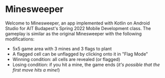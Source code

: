 # Minesweeper

Welcome to Minesweeper, an app implemented with Kotlin on Android Studio for AIT Budapest's Spring 2022 Mobile Development class.
The gameplay is similar as the original Minesweeper with the following modifications:
- 5x5 game area with 3 mines and 3 flags to plant
- A flagged cell can be unflagged by clicking onto it in "Flag Mode"
- Winning condition: all cells are revealed (or flagged)
- Losing condition: if you hit a mine, the game ends (*it's possible that the first move hits a mine!*)
